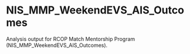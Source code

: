 # NIS_MMP_WeekendEVS_AIS_Outcomes
Analysis output for RCOP Match Mentorship Program (NIS_MMP_WeekendEVS_AIS_Outcomes).
